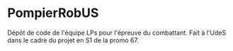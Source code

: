 # PompierRobUS
Dépôt de code de l'équipe LPs pour l'épreuve du combattant. Fait à l'UdeS dans le cadre du projet en S1 de la promo 67.
